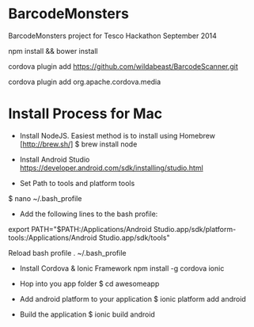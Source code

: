 BarcodeMonsters
===============

BarcodeMonsters project for Tesco Hackathon September 2014


npm install && bower install

cordova plugin add https://github.com/wildabeast/BarcodeScanner.git

cordova plugin add org.apache.cordova.media

Install Process for Mac
=======================

* Install NodeJS.
Easiest method is to install using Homebrew [http://brew.sh/]
$ brew install node

* Install Android Studio
https://developer.android.com/sdk/installing/studio.html

* Set Path to tools and platform tools

$ nano ~/.bash_profile

* Add the following lines to the bash profile:

export PATH="$PATH:/Applications/Android Studio.app/sdk/platform-tools:/Applications/Android Studio.app/sdk/tools"

Reload bash profile
. ~/.bash_profile

* Install Cordova & Ionic Framework
npm install -g cordova ionic


* Hop into you app folder
$ cd awesomeapp

* Add android platform to your application
$ ionic platform add android

* Build the application
$ ionic build android


